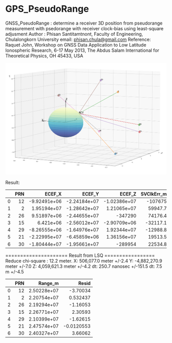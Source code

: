 # GPS_PseudoRange
 GNSS_PseudoRange :  determine a receiver 3D position from pseudorange
                     measurement with psedorange with receiver clock-bias
                     using least-square adjusment
 Author : Phisan Santitamtnont, Faculty of Engineering, Chulalongkorn University
          email: phisan.chula@gmail.com
 Reference: Raquet John, Workshop on GNSS Data Application to Low Latitude
            Ionospheric Research, 6-17 May 2013, The Abdus Salam International 
            for Theoretical Physics, OH 45433, USA

![alt text](https://github.com/phisan-chula/GPS_PseudoRange/blob/main/GPS_PR_Positioning.png)

Result:

|    |   PRN |       ECEF_X |       ECEF_Y |            ECEF_Z |   SVClkErr_m |
|---:|------:|-------------:|-------------:|------------------:|-------------:|
|  0 |    12 | -9.92491e+06 | -2.24184e+07 |      -1.02386e+07 |    -107675   |
|  1 |     2 |  1.95194e+07 | -1.28642e+07 |       1.21065e+07 |      59947.7 |
|  2 |    26 |  9.51897e+06 | -2.44655e+07 | -347290           |      74176.4 |
|  3 |    15 |  6.421e+06   | -2.56012e+07 |      -2.90709e+06 |     -32117.1 |
|  4 |    29 | -8.26555e+06 | -1.64976e+07 |       1.92344e+07 |     -12988.8 |
|  5 |    21 | -2.22995e+07 | -6.45859e+06 |       1.36156e+07 |      19513.5 |
|  6 |    30 | -1.80444e+07 | -1.95661e+07 | -289954           |      22534.8 |

===================== Result from LSQ =================
Reduce chi-square : 12.2 meter.
X:    506,077.0 meter  +/-2.4
Y: -4,882,270.9 meter  +/-7.0
Z:  4,059,621.3 meter  +/-4.2
dt:           250.7 nanosec  +/-151.5
dt:             7.5 m  +/-4.5

|    |   PRN |     Range_m |      Resid |
|---:|------:|------------:|-----------:|
|  0 |    12 | 2.50228e+07 | -3.70034   |
|  1 |     2 | 2.20754e+07 |  0.532437  |
|  2 |    26 | 2.19294e+07 | -1.16053   |
|  3 |    15 | 2.26771e+07 |  2.30593   |
|  4 |    29 | 2.10399e+07 | -1.62615   |
|  5 |    21 | 2.47574e+07 | -0.0120553 |
|  6 |    30 | 2.40327e+07 |  3.66062   |

